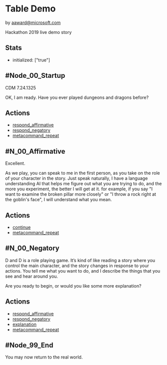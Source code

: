 # Table Demo
by aaward@microsoft.com

Hackathon 2019 live demo story


## Stats
* initialized: ["true"]

## #Node_00_Startup

  CDM 7.24.1325

  OK, I am ready. Have you ever played dungeons and dragons before?

## Actions
* [respond_affirmative](#N_00_Affirmative)
* [respond_negatory](#N_00_Negatory)
* [metacommand_repeat](#Node_00_Startup)


## #N_00_Affirmative

  Excellent.

  As we play, you can speak to me in the first person, as you take on the role of your character in the story. Just speak naturally, I have a language understanding AI that helps me figure out what you are trying to do, and the more you experiment, the better I will get at it. for example, if you say "I want to examine the broken pillar more closely" or "I throw a rock right at the goblin's face", I will understand what you mean.

## Actions
* [continue](#Node_99_End)
* [metacommand_repeat](#N_00_Affirmative)

  
## #N_00_Negatory

  D and D is a role playing game. It’s kind of like reading a story where you control the main character, and the story changes in response to your actions. You tell me what you want to do, and I describe the things that you see and hear around you.

  Are you ready to begin, or would you like some more explanation?

## Actions
* [respond_affirmative](#Node_99_End)
* [respond_negatory](#Node_99_End)
* [explanation](#Node_99_End)
* [metacommand_repeat](#N_00_Negatory)

  
## #Node_99_End

  You may now return to the real world.
